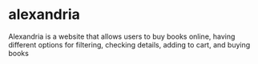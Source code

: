 # alexandria
Alexandria is a website that allows users to buy books online, having different options for filtering, checking details, adding to cart, and buying books
